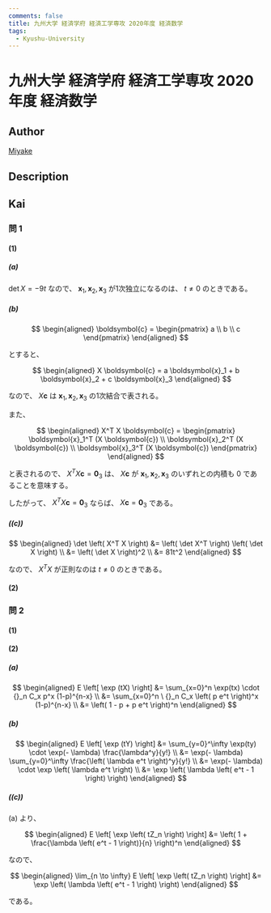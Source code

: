 ```yaml
---
comments: false
title: 九州大学 経済学府 経済工学専攻 2020年度 経済数学
tags:
  - Kyushu-University
---
```

# 九州大学 経済学府 経済工学専攻 2020年度 経済数学

## **Author**
[Miyake](https://miyake.github.io/exams/index.html)

## **Description**

## **Kai**
### 問 1
#### (1)
##### (a)
$\det X = -9t$ なので、
$\boldsymbol{x}_1, \boldsymbol{x}_2, \boldsymbol{x}_3$ が1次独立になるのは、
$t \ne 0$ のときである。

##### (b)

$$
\begin{aligned}
\boldsymbol{c} = \begin{pmatrix} a \\ b \\ c \end{pmatrix}
\end{aligned}
$$

とすると、

$$
\begin{aligned}
X \boldsymbol{c} = a \boldsymbol{x}_1 + b \boldsymbol{x}_2 + c \boldsymbol{x}_3
\end{aligned}
$$

なので、 $X \boldsymbol{c}$ は
$\boldsymbol{x}_1, \boldsymbol{x}_2, \boldsymbol{x}_3$ の1次結合で表される。

また、

$$
\begin{aligned}
X^T X \boldsymbol{c}
= \begin{pmatrix} \boldsymbol{x}_1^T (X \boldsymbol{c}) \\
\boldsymbol{x}_2^T (X \boldsymbol{c}) \\ \boldsymbol{x}_3^T (X \boldsymbol{c}) \end{pmatrix}
\end{aligned}
$$

と表されるので、 $X^T X \boldsymbol{c} = \boldsymbol{0}_3$ は、
$X \boldsymbol{c}$ が $\boldsymbol{x}_1, \boldsymbol{x}_2, \boldsymbol{x}_3$
のいずれとの内積も $0$ であることを意味する。

したがって、 $X^T X \boldsymbol{c} = \boldsymbol{0}_3$ ならば、
$X \boldsymbol{c} = \boldsymbol{0}_3$ である。

##### (\(c\))

$$
  \begin{aligned}
  \det \left( X^T X \right)
  &= \left( \det X^T \right) \left( \det X \right)
  \\
  &= \left( \det X \right)^2
  \\
  &= 81t^2
  \end{aligned}
$$

なので、 $X^T X$ が正則なのは $t \ne 0$ のときである。

#### (2)

### 問 2
#### (1)

#### (2)
##### (a)

$$
  \begin{aligned}
  E \left[ \exp (tX) \right]
  &= \sum_{x=0}^n \exp(tx) \cdot {}_n C_x p^x (1-p)^{n-x}
  \\
  &= \sum_{x=0}^n \ {}_n C_x \left( p e^t \right)^x (1-p)^{n-x}
  \\
  &= \left( 1 - p + p e^t \right)^n
  \end{aligned}
$$

##### (b)

$$
  \begin{aligned}
  E \left[ \exp (tY) \right]
  &= \sum_{y=0}^\infty \exp(ty) \cdot \exp(- \lambda) \frac{\lambda^y}{y!}
  \\
  &= \exp(- \lambda) \sum_{y=0}^\infty \frac{\left( \lambda e^t \right)^y}{y!}
  \\
  &= \exp(- \lambda) \cdot \exp \left( \lambda e^t \right)
  \\
  &= \exp \left( \lambda \left( e^t - 1 \right) \right)
  \end{aligned}
$$

##### (\(c\))
(a) より、

$$
\begin{aligned}
E \left[ \exp \left( tZ_n \right) \right]
&= \left( 1 + \frac{\lambda \left( e^t - 1 \right)}{n} \right)^n
\end{aligned}
$$

なので、

$$
\begin{aligned}
\lim_{n \to \infty} E \left[ \exp \left( tZ_n \right) \right]
&= \exp \left( \lambda \left( e^t - 1 \right) \right)
\end{aligned}
$$

である。